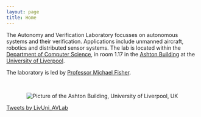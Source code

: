 ```yaml
---
layout: page
title: Home
---
```


<article class="row">

<section class="columns small-12 large-7" >
<div markdown="1">

The Autonomy and Verification Laboratory focusses on autonomous systems and their verification. Applications include unmanned aircraft, robotics and distributed sensor systems.  The lab is located within the [Department of Computer Science](http://intranet.csc.liv.ac.uk), in room 1.17 in the [Ashton Building](https://www.facebook.com/pages/Ashton-Building-Computer-Science-Department-University-Of-Liverpool/147388285329779) at the [University of Liverpool](http://www.liv.ac.uk/).

The laboratory is led by [Professor Michael Fisher](https://cgi.csc.liv.ac.uk/~michael/).

<br/>
<p style="text-align: center;">
<img src="{{site.url}}/images/ashton-home.png" alt="Picture of the Ashton Building, University of Liverpool, UK"/>
</p>

</div>
</section>
<section class="columns small-12 large-4" >
<a class="twitter-timeline" data-height="800" data-theme="light" data-link-color="#2B7BB9" href="https://twitter.com/LivUni_AVLab?ref_src=twsrc%5Etfw">Tweets by LivUni_AVLab</a> <script async src="https://platform.twitter.com/widgets.js" charset="utf-8"></script>
</section>
</article>
